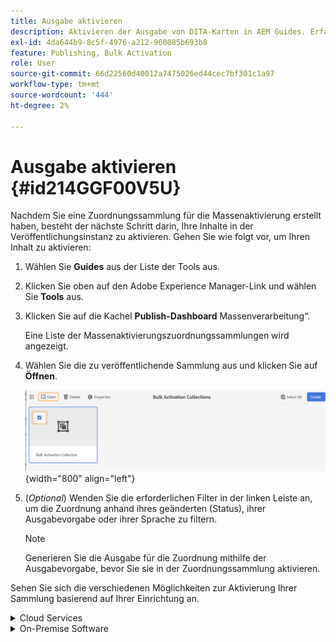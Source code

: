 ```yaml
---
title: Ausgabe aktivieren
description: Aktivieren der Ausgabe von DITA-Karten in AEM Guides. Erfahren Sie, wie Sie Ihre Inhalte auf der Veröffentlichungsinstanz aktivieren.
exl-id: 4da644b9-8c5f-4976-a212-960085b693b8
feature: Publishing, Bulk Activation
role: User
source-git-commit: 66d22560d40012a7475026ed44cec7bf301c1a97
workflow-type: tm+mt
source-wordcount: '444'
ht-degree: 2%

---
```


# Ausgabe aktivieren {#id214GGF00V5U}

Nachdem Sie eine Zuordnungssammlung für die Massenaktivierung erstellt haben, besteht der nächste Schritt darin, Ihre Inhalte in der Veröffentlichungsinstanz zu aktivieren. Gehen Sie wie folgt vor, um Ihren Inhalt zu aktivieren:

1. Wählen Sie **Guides** aus der Liste der Tools aus.

1. Klicken Sie oben auf den Adobe Experience Manager-Link und wählen Sie **Tools** aus.

1. Klicken Sie auf die Kachel **Publish-Dashboard** Massenverarbeitung“.

   Eine Liste der Massenaktivierungszuordnungssammlungen wird angezeigt.

1. Wählen Sie die zu veröffentlichende Sammlung aus und klicken Sie auf **Öffnen**.

   ![](images/bulk-activation-collection-open.png){width="800" align="left"}

1. \(*Optional*\) Wenden Sie die erforderlichen Filter in der linken Leiste an, um die Zuordnung anhand ihres geänderten \(Status\), ihrer Ausgabevorgabe oder ihrer Sprache zu filtern.

   >[!NOTE]
   >
   >Generieren Sie die Ausgabe für die Zuordnung mithilfe der Ausgabevorgabe, bevor Sie sie in der Zuordnungssammlung aktivieren.


Sehen Sie sich die verschiedenen Möglichkeiten zur Aktivierung Ihrer Sammlung basierend auf Ihrer Einrichtung an.

<details>
<summary> Cloud Services </summary>

![bulk-collection-publish auf Cloud Service](images/bulk-activation-collection-quick-publish-CS.png){width="650" align="left"}

Sie können die Ausgabe für die **Vorschau** oder **Publish-** aktivieren.

**Vorschau**

* Um die Ausgabe ausgewählter Zuordnungen zu aktivieren, wählen Sie die vorgenerierte Zuordnungsausgabe aus und wählen Sie **Publish bis** > **Vorschau**.
* Um die Ausgabe aller DITA-Zuordnungen mit den konfigurierten Vorgaben zu aktivieren, aktivieren Sie das Kontrollkästchen neben der Spalte **Map** und wählen Sie dann **Publish nach** > **Publish**.


**Veröffentlichen**

* Um die Ausgabe ausgewählter Zuordnungen zu aktivieren, wählen Sie die vorgenerierte Zuordnungsausgabe aus und wählen Sie **Publish zu** > **Publish**.

* Um die Ausgabe aller DITA-Zuordnungen mit den konfigurierten Vorgaben zu aktivieren, aktivieren Sie das Kontrollkästchen neben der Zuordnung (Spalte) und wählen Sie dann **Publish zu** > **Publish**.


>[!NOTE]
> 
> Das Kontrollkästchen für eine Zuordnungsausgabe ist nur aktiviert, wenn Sie die Ausgabe für eine Zuordnung generiert haben.

Eine Erfolgsmeldung wird angezeigt, wenn die Zuordnungsausgabe zur Veröffentlichung in die Warteschlange gestellt wird.

Sobald die Ausgabe für die ausgewählten Zuordnungsdateien aktiviert wurde, wird die Registerkarte Prüfverlauf aktualisiert, und die zuletzt aktivierte Ausgabe wird oben angezeigt. Die Spalte **Veröffentlicht** wird mit dem Veröffentlichungsdatum und der Veröffentlichungszeit aktualisiert.

</details>

<details>    
<summary>  On-Premise Software </summary>


Führen Sie einen der folgenden Schritte aus:

* Um die Ausgabe ausgewählter Karten zu aktivieren, wählen Sie die vorgenerierte Kartenausgabe aus und klicken Sie auf **Quick Publish**.
* Um die Ausgabe aller DITA-Zuordnungen mit den konfigurierten Vorgaben zu aktivieren, aktivieren Sie das Kontrollkästchen neben der Zuordnung (Spalte) und wählen Sie dann **Quick Publish.**
  ![bulk-collection-publish](images/bulk-activation-collection-quick-publish.png){width="650" align="left"}

  >[!NOTE]
  > 
  >Das Kontrollkästchen für eine Zuordnungsausgabe ist nur aktiviert, wenn Sie die Ausgabe für eine Zuordnung generiert haben.


Eine Erfolgsmeldung wird angezeigt, wenn die Zuordnungsausgabe zur Veröffentlichung in die Warteschlange gestellt wird.

Sobald die Ausgabe für die ausgewählten Zuordnungsdateien aktiviert wurde, wird die Registerkarte Prüfverlauf aktualisiert, und die zuletzt aktivierte Ausgabe wird oben angezeigt. Die Spalte **Veröffentlicht** wird mit dem Veröffentlichungsdatum und der Veröffentlichungszeit aktualisiert.

**Übergeordnetes Thema: **[Massenaktivierung veröffentlichter Inhalte](conf-bulk-activation.md)
